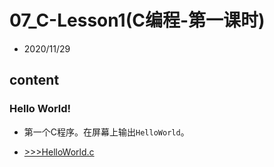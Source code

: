 # 07_C-Lesson1(C编程-第一课时)

- 2020/11/29

## content

### Hello World!

- 第一个C程序。在屏幕上输出`HelloWorld`。

- [>>>HelloWorld.c](src/HelloWorld.c)